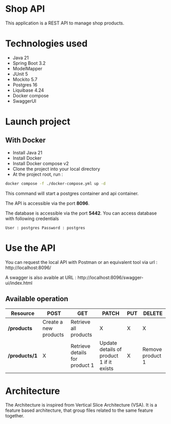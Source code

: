 # Shop API
This application is a REST API to manage shop products.

# Technologies used
- Java 21
- Spring Boot 3.2
- ModelMapper
- JUnit 5
- Mockito 5.7
- Postgres 16
- Liquibase 4.24
- Docker compose
- SwaggerUI

# Launch project

## With Docker
- Install Java 21
- Install Docker
- Install Docker compose v2
- Clone the project into your local directory
- At the project root, run :
```bash
docker compose -f ./docker-compose.yml up -d
```
This command will start a postgres container and api container.

The API is accessible via the port **8096**.

The database is accessible via the port **5442**. You can access database with following credentials

```
User : postgres Password : postgres
```

# Use the API

You can request the local API with Postman or an equivalent tool via url :
http://localhost:8096/

A swagger is also avaible at URL : http://localhost:8096/swagger-ui/index.html

## Available operation
| Resource           | POST                  | GET                            | PATCH                                    | PUT | DELETE           |
| ------------------ | --------------------- | ------------------------------ | ---------------------------------------- | --- | ---------------- |
| **/products**      | Create a new products | Retrieve all products          | X                                        | X   |     X            |
| **/products/1**    | X                     | Retrieve details for product 1 | Update details of product 1 if it exists | X   | Remove product 1 |


# Architecture

The Architecture is inspired from Vertical Slice Architecture (VSA). 
It is a feature based architecture, that group files related to the same feature together.